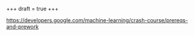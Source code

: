 +++
draft = true
+++

https://developers.google.com/machine-learning/crash-course/prereqs-and-prework

